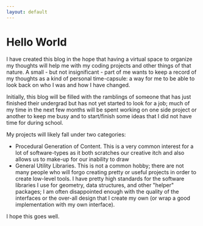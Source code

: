 ```yaml
---
layout: default
---
```

Hello World
===========
I have created this blog in the hope that having a virtual space to organize my thoughts will help me with my coding projects and other things of that nature. A small - but not insignificant - part of me wants to keep a record of my thoughts as a kind of personal time-capsule: a way for me to be able to look back on who I was and how I have changed.

Initially, this blog will be filled with the ramblings of someone that has just finished their undergrad but has not yet started to look for a job; much of my time in the next few months will be spent working on one side project or another to keep me busy and to start/finish some ideas that I did not have time for during school.

My projects will likely fall under two categories:

* Procedural Generation of Content. This is a very common interest for a lot of software-types as it both scratches our creative itch and also allows us to make-up for our inability to draw
* General Utility Libraries. This is not a common hobby; there are not many people who will forgo creating pretty or useful projects in order to create low-level tools. I have pretty high standards for the software libraries I use for geometry, data structures, and other "helper" packages; I am often disappointed enough with the quality of the interfaces or the over-all design that I create my own (or wrap a good implementation with my own interface). 


I hope this goes well.
